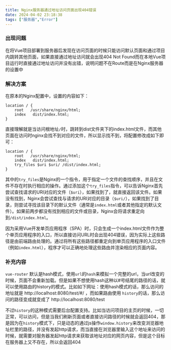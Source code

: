 ```yaml
---
title: Nginx服务器通过地址访问页面出现404错误
date: 2024-04-02 23:18:38
tags: ["服务器","Error"]
---
```

### 出现问题
在将Vue项目部署到服务器后发现在访问页面的时候只能访问默认页面和通过项目内跳转其他页面，如果直接通过地址访问就会出现404 Not Found而在本地Vue项目运行时直接通过地址访问并没有出错，说明问题不在Route而是在Nginx服务器的设置中
### 解决方案
在原本的Nginx配置中，设置的内容如下：
```
location / {
	root   /usr/share/nginx/html;
	index   dist/index.html;
}
```
直接理解就是当访问根地址`/`时，跳转到dist文件夹下的index.html文件，而其他页面在访问时nginx会找不到对应的文件，所以显示找不到，将配置修改成如下即可：
```
location / {
	root   /usr/share/nginx/html;
	index   dist/index.html;
	try_files $uri $uri/ /dist/index.html;
}
```
其中的`try_files`是Nginx的一个指令，用于指定一个文件的查找顺序，并且在文件不存在时执行相应的操作。通过添加这个`try_files`指令，可以告诉Nginx首先尝试查找请求的URI对应的文件（`$uri`），如果找到了，就直接返回该文件。如果没有找到，Nginx会尝试查找与请求的URI对应的目录（`$uri/`），如果找到了目录，则尝试寻找该目录下的默认文件（通常是`index.html`或者其他指定的默认文件）。如果前两步都没有找到相应的文件或目录，Nginx会将请求重定向到`/dist/index.html`。

因为采用Vue开发单页应用程序（SPA）时，只会生成一个index.html文件作为整个单页应用程序的入口，所以直接访问URL时会出现404错误，因为实际上这些路径是由前端路由处理的。通过将所有这些路径都重定向到单页应用程序的入口文件（例如`index.html`），程序才可以正确地处理这些路由并渲染相应的页面内容。

### 补充内容
`vue-router` 默认是hash模式，使用`url`的`hash`来模拟一个完整的url，当url改变的时候，页面不会重新加载。但是如果不想使用hash这种以#号结尾的路径的话，就可以使用路由的history的模式。比如如下网址：使用hash模式的话，那么访问的地址就是 http://localhost:8080/test/#/ ，而如果路由使用 `history`的话，那么访问的路径变成就变成了 http://localhost:8080/test

不过`history`的这种模式需要后台配置支持。比如当访问项目的主页的时候，一切正常，可以访问，但是当我们刷新页面或者直接访问路径的时候就会返回404，那是因为在`history`模式下，只是动态的通过js操作`window.history`来改变浏览器地址栏里的路径，并没有发起http请求，而当直接在浏览器里输入这个地址来访问的时候，就需要对服务器发起http请求来获取该地址对应的网页内容，但是这个目标在服务器上又不存在，所以会返回404

